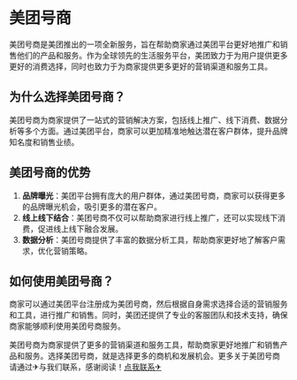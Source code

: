 # 美团号商

美团号商是美团推出的一项全新服务，旨在帮助商家通过美团平台更好地推广和销售他们的产品和服务。作为全球领先的生活服务平台，美团致力于为用户提供更多更好的消费选择，同时也致力于为商家提供更多更好的营销渠道和服务工具。

## 为什么选择美团号商？

美团号商为商家提供了一站式的营销解决方案，包括线上推广、线下消费、数据分析等多个方面。通过美团平台，商家可以更加精准地触达潜在客户群体，提升品牌知名度和销售业绩。

## 美团号商的优势

1. **品牌曝光**：美团平台拥有庞大的用户群体，通过美团号商，商家可以获得更多的品牌曝光机会，吸引更多的潜在客户。
2. **线上线下结合**：美团号商不仅可以帮助商家进行线上推广，还可以实现线下消费，促进线上线下融合发展。
3. **数据分析**：美团号商提供了丰富的数据分析工具，帮助商家更好地了解客户需求，优化营销策略。

## 如何使用美团号商？

商家可以通过美团平台注册成为美团号商，然后根据自身需求选择合适的营销服务和工具，进行推广和销售。同时，美团还提供了专业的客服团队和技术支持，确保商家能够顺利使用美团号商服务。

美团号商为商家提供了更多的营销渠道和服务工具，帮助商家更好地推广和销售产品和服务。选择美团号商，就是选择更多的商机和发展机会。更多关于美团号商 请通过✈与我们联系，感谢阅读！[点我联系✈](https://www.k02.cc)